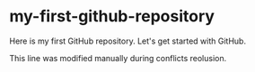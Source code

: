 # my-first-github-repository

Here is my first GitHub repository. Let's get started with GitHub.

This line was modified manually during conflicts reolusion.
